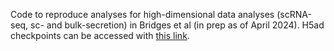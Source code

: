 Code to reproduce analyses for high-dimensional data analyses (scRNA-seq, sc- and bulk-secretion) in Bridges et al (in prep as of April 2024). H5ad checkpoints can be accessed with [this link](https://drive.google.com/drive/folders/1TqbZ7SSQ-ch3HcX6sEhvkbkppWN0hSF5?usp=share_link).
